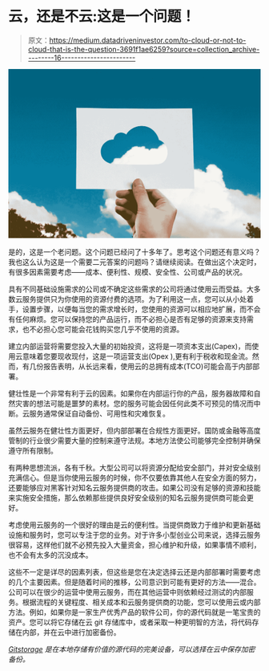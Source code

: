 # 云，还是不云:这是一个问题！

> 原文：<https://medium.datadriveninvestor.com/to-cloud-or-not-to-cloud-that-is-the-question-3691f1ae6259?source=collection_archive---------16----------------------->

![](img/fb6b9a373e7218d6dde2d2232fa311ac.png)

是的，这是一个老问题。这个问题已经问了十多年了。思考这个问题还有意义吗？我也这么认为这是一个需要二元答案的问题吗？请继续阅读。在做出这个决定时，有很多因素需要考虑——成本、便利性、规模、安全性、公司或产品的状况。

具有不同基础设施需求的公司或不确定这些需求的公司将通过使用云而受益。大多数云服务提供只为你使用的资源付费的选项。为了利用这一点，您可以从小处着手，设置步骤，以便每当您的需求增长时，您使用的资源可以相应地扩展，而不会有任何麻烦。您可以保持您的产品运行，而不必担心是否有足够的资源来支持需求，也不必担心您可能会花钱购买您几乎不使用的资源。

建立内部运营将需要您投入大量的初始投资，这将是一项资本支出(Capex)，而使用云意味着您要现收现付，这是一项运营支出(Opex ),更有利于税收和现金流。然而，有几份报告表明，从长远来看，使用云的总拥有成本(TCO)可能会高于内部部署。

健壮性是一个非常有利于云的因素。如果你在内部运行你的产品，服务器故障和自然灾害的想法可能是噩梦的素材。您的服务可能会因任何此类不可预见的情况而中断。云服务通常保证自动备份、可用性和灾难恢复。

虽然云服务在健壮性方面更好，但内部部署在合规性方面更好。国防或金融等高度管制的行业很少需要大量的控制来遵守法规。本地方法使公司能够完全控制并确保遵守所有限制。

有两种思想流派，各有千秋。大型公司可以将资源分配给安全部门，并对安全级别充满信心。但是当你使用云服务的时候，你不仅要依靠其他人在安全方面的努力，还要能够应对黑客针对知名云服务提供商的攻击。如果公司没有足够的资源和技能来实施安全措施，那么依赖那些提供良好安全级别的知名云服务提供商可能会更好。

考虑使用云服务的一个很好的理由是云的便利性。当提供商致力于维护和更新基础设施和服务时，您可以专注于您的业务。对于许多小型创业公司来说，选择云服务很容易，这样他们就不必预先投入大量资金，担心维护和升级，如果事情不顺利，也不会有太多的沉没成本。

这些不一定是详尽的因素列表，但这些是您在决定选择云还是内部部署时需要考虑的几个主要因素。但是随着时间的推移，公司意识到可能有更好的方法——混合。公司可以在很少的运营中使用云服务，而在其他运营中则依赖经过测试的内部服务。根据流程的关键程度、相关成本和云服务提供商的功能，您可以使用云或内部方法。例如，如果你是一家生产优秀产品的软件公司，你的源代码就是一笔宝贵的资产。您可以将它存储在云 git 存储库中，或者采取一种更明智的方法，将代码存储在内部，并在云中进行加密备份。

[*Gitstorage*](http://gitstorage.com/) *是在本地存储有价值的源代码的完美设备，可以选择在云中保存加密备份。*